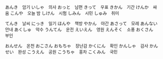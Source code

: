 
あんき　암기
いしゃ　의사
おっと　남편
きって　우표
きかん　기간
けんか　싸움
こんや　오늘 밤
しけん　시험
しみん　시민
しゅみ　취미

てんき　날씨
にっき　일기
ほんや　책방
やかん　야간
あさって　모레
あんない　안내
あくしゅ　악수
うんてん　운전
えいえん　영원
えんそく　소풍
おくさん　부인

おんせん　온천
おこさん
おもちゃ　장난감
かくにん　확인
かんしゃ　감사
かんせい　완성
こうえん　공원
こうちゃ　홍차
こくみん　국민